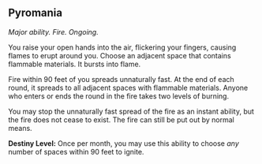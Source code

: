 ## Pyromania

_Major ability. Fire. Ongoing._

You raise your open hands into the air, flickering your fingers, causing flames to erupt around you. Choose an adjacent space that contains flammable materials. It bursts into flame.

Fire within 90 feet of you spreads unnaturally fast. At the end of each round, it spreads to all adjacent spaces with flammable materials. Anyone who enters or ends the round in the fire takes two levels of burning.

You may stop the unnaturally fast spread of the fire as an instant ability, but the fire does not cease to exist. The fire can still be put out by normal means.

**Destiny Level:**
Once per month, you may use this ability to choose _any_ number of spaces within 90 feet to ignite.
